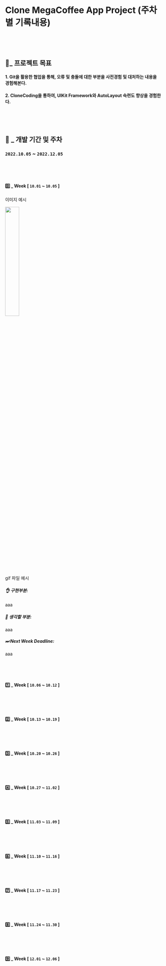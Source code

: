 # Clone MegaCoffee App Project (주차별 기록내용)
&nbsp;


</br>

## 🤝_ 프로젝트 목표
#### 1. Git을 활용한 협업을 통해, 오류 및 충돌에 대한 부분을 사전경험 및 대처하는 내용을 경험해본다.
#### 2. CloneCoding을 통하여, UIKit Framework와 AutoLayout 숙련도 향상을 경험한다.

&nbsp;

</br>

## 🎯 _ 개발 기간 및 주차
### `2022.10.05` ~ `2022.12.05`
&nbsp;

</br>

#### 0️⃣  _ Week [ `10.01` ~ `10.05` ]


이미지 예시 


<img src = "https://user-images.githubusercontent.com/114051946/209081730-d48682f0-d6a5-44dc-90af-8fae467f9171.jpg" width="30%" height="30%">


gif 파일 예시




##### 👌 구현부분:
aaa
##### 🤔 생각할 부분:
aaa
##### ⏭ Next Week Deadline:
aaa

&nbsp;


</br>

#### 1️⃣  _ Week [ `10.06` ~ `10.12` ]

&nbsp;

</br>

#### 2️⃣  _ Week [ `10.13` ~ `10.19` ]

&nbsp;

</br>

#### 3️⃣  _ Week [ `10.20` ~ `10.26` ]

&nbsp;

</br>

#### 4️⃣  _ Week [ `10.27` ~ `11.02` ]

&nbsp;

</br>

#### 5️⃣  _ Week [ `11.03` ~ `11.09` ]

&nbsp;

</br>


#### 6️⃣  _ Week [ `11.10` ~ `11.16` ]

&nbsp;

</br>

#### 7️⃣  _ Week [ `11.17` ~ `11.23` ]

&nbsp;

</br>

#### 8️⃣  _ Week [ `11.24` ~ `11.30` ]

&nbsp;

</br>

#### 9️⃣  _ Week [ `12.01` ~ `12.06` ]

&nbsp;

</br>


</br>
